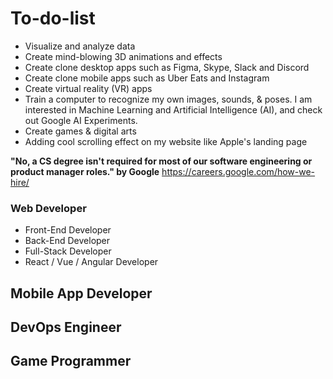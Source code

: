 # To-do-list
- Visualize and analyze data
- Create mind-blowing 3D animations and effects
- Create clone desktop apps such as Figma, Skype, Slack and Discord
- Create clone mobile apps such as Uber Eats and Instagram
- Create virtual reality (VR) apps
- Train a computer to recognize my own images, sounds, & poses. I am interested in Machine Learning and Artificial Intelligence (AI), and check out Google AI Experiments.
- Create games & digital arts
- Adding cool scrolling effect on my website like Apple's landing page


**"No, a CS degree isn't required for most of our software engineering or product manager roles." by Google**
https://careers.google.com/how-we-hire/

### Web Developer
- Front-End Developer
- Back-End Developer
- Full-Stack Developer
- React / Vue / Angular Developer

## Mobile App Developer
## DevOps Engineer
## Game Programmer
